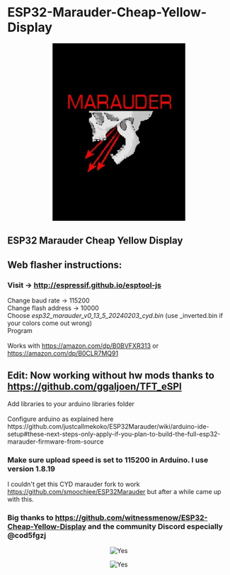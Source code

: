 # ESP32-Marauder-Cheap-Yellow-Display
<p align="center"><img alt="Marauder logo" src="https://github.com/justcallmekoko/ESP32Marauder/blob/master/pictures/marauder3L.jpg?raw=true" width="300"></p>

## ESP32 Marauder Cheap Yellow Display
## Web flasher instructions:
### Visit -> http://espressif.github.io/esptool-js<br>
Change baud rate -> 115200<br>
Change flash address -> 10000<br>
Choose <i>esp32_marauder_v0_13_5_20240203_cyd.bin</i> (use _inverted.bin if your colors come out wrong)<br>
Program
<br><br>
Works with https://amazon.com/dp/B0BVFXR313 or https://amazon.com/dp/B0CLR7MQ91<br>
## Edit: Now working without hw mods thanks to https://github.com/ggaljoen/TFT_eSPI
</p>
Add libraries to your arduino libraries folder<br><br>
Configure arduino as explained here<br> https://github.com/justcallmekoko/ESP32Marauder/wiki/arduino-ide-setup#these-next-steps-only-apply-if-you-plan-to-build-the-full-esp32-marauder-firmware-from-source<br>

### Make sure upload speed is set to 115200 in Arduino. I use version 1.8.19

I couldn't get this CYD marauder fork to work https://github.com/smoochiee/ESP32Marauder but after a while came up with this.<br>

### Big thanks to https://github.com/witnessmenow/ESP32-Cheap-Yellow-Display and the community Discord especially @cod5fgzj
<p align="center">
  <img src="https://github.com/Fr4nkFletcher/ESP32-Marauder-Cheap-Yellow-Display/blob/master/screenshots/2.gif" alt="Yes">
</p>
<p align="center">
  <img src="https://github.com/Fr4nkFletcher/ESP32-Marauder-Cheap-Yellow-Display/blob/master/screenshots/1.gif" alt="Yes">
</p>
